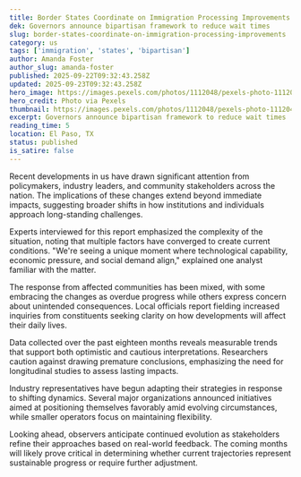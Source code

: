 ```yaml
---
title: Border States Coordinate on Immigration Processing Improvements
dek: Governors announce bipartisan framework to reduce wait times
slug: border-states-coordinate-on-immigration-processing-improvements
category: us
tags: ['immigration', 'states', 'bipartisan']
author: Amanda Foster
author_slug: amanda-foster
published: 2025-09-22T09:32:43.258Z
updated: 2025-09-23T09:32:43.258Z
hero_image: https://images.pexels.com/photos/1112048/pexels-photo-1112048.jpeg?auto=compress&cs=tinysrgb&w=1200
hero_credit: Photo via Pexels
thumbnail: https://images.pexels.com/photos/1112048/pexels-photo-1112048.jpeg?auto=compress&cs=tinysrgb&w=400
excerpt: Governors announce bipartisan framework to reduce wait times
reading_time: 5
location: El Paso, TX
status: published
is_satire: false
---
```


Recent developments in us have drawn significant attention from policymakers, industry leaders, and community stakeholders across the nation. The implications of these changes extend beyond immediate impacts, suggesting broader shifts in how institutions and individuals approach long-standing challenges.

Experts interviewed for this report emphasized the complexity of the situation, noting that multiple factors have converged to create current conditions. "We're seeing a unique moment where technological capability, economic pressure, and social demand align," explained one analyst familiar with the matter.

The response from affected communities has been mixed, with some embracing the changes as overdue progress while others express concern about unintended consequences. Local officials report fielding increased inquiries from constituents seeking clarity on how developments will affect their daily lives.

Data collected over the past eighteen months reveals measurable trends that support both optimistic and cautious interpretations. Researchers caution against drawing premature conclusions, emphasizing the need for longitudinal studies to assess lasting impacts.

Industry representatives have begun adapting their strategies in response to shifting dynamics. Several major organizations announced initiatives aimed at positioning themselves favorably amid evolving circumstances, while smaller operators focus on maintaining flexibility.

Looking ahead, observers anticipate continued evolution as stakeholders refine their approaches based on real-world feedback. The coming months will likely prove critical in determining whether current trajectories represent sustainable progress or require further adjustment.